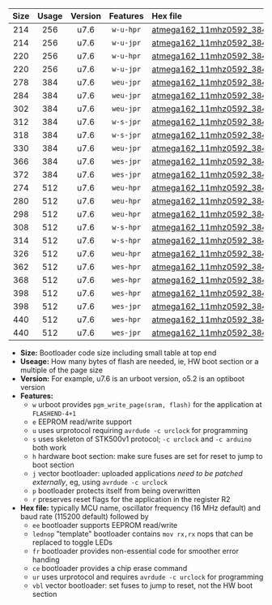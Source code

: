 |Size|Usage|Version|Features|Hex file|
|:-:|:-:|:-:|:-:|:--|
|214|256|u7.6|`w-u-hpr`|[atmega162_11mhz0592_38400bps_ur.hex](https://raw.githubusercontent.com/stefanrueger/urboot/main/atmega162_11mhz0592_38400bps_ur.hex)|
|214|256|u7.6|`w-u-jpr`|[atmega162_11mhz0592_38400bps_ur_vbl.hex](https://raw.githubusercontent.com/stefanrueger/urboot/main/atmega162_11mhz0592_38400bps_ur_vbl.hex)|
|220|256|u7.6|`w-u-hpr`|[atmega162_11mhz0592_38400bps_lednop_ur.hex](https://raw.githubusercontent.com/stefanrueger/urboot/main/atmega162_11mhz0592_38400bps_lednop_ur.hex)|
|220|256|u7.6|`w-u-jpr`|[atmega162_11mhz0592_38400bps_lednop_ur_vbl.hex](https://raw.githubusercontent.com/stefanrueger/urboot/main/atmega162_11mhz0592_38400bps_lednop_ur_vbl.hex)|
|278|384|u7.6|`weu-jpr`|[atmega162_11mhz0592_38400bps_ee_ur_vbl.hex](https://raw.githubusercontent.com/stefanrueger/urboot/main/atmega162_11mhz0592_38400bps_ee_ur_vbl.hex)|
|284|384|u7.6|`weu-jpr`|[atmega162_11mhz0592_38400bps_ee_lednop_ur_vbl.hex](https://raw.githubusercontent.com/stefanrueger/urboot/main/atmega162_11mhz0592_38400bps_ee_lednop_ur_vbl.hex)|
|302|384|u7.6|`weu-jpr`|[atmega162_11mhz0592_38400bps_ee_lednop_fr_ur_vbl.hex](https://raw.githubusercontent.com/stefanrueger/urboot/main/atmega162_11mhz0592_38400bps_ee_lednop_fr_ur_vbl.hex)|
|312|384|u7.6|`w-s-jpr`|[atmega162_11mhz0592_38400bps_vbl.hex](https://raw.githubusercontent.com/stefanrueger/urboot/main/atmega162_11mhz0592_38400bps_vbl.hex)|
|318|384|u7.6|`w-s-jpr`|[atmega162_11mhz0592_38400bps_lednop_vbl.hex](https://raw.githubusercontent.com/stefanrueger/urboot/main/atmega162_11mhz0592_38400bps_lednop_vbl.hex)|
|330|384|u7.6|`weu-jpr`|[atmega162_11mhz0592_38400bps_ee_lednop_fr_ce_ur_vbl.hex](https://raw.githubusercontent.com/stefanrueger/urboot/main/atmega162_11mhz0592_38400bps_ee_lednop_fr_ce_ur_vbl.hex)|
|366|384|u7.6|`wes-jpr`|[atmega162_11mhz0592_38400bps_ee_vbl.hex](https://raw.githubusercontent.com/stefanrueger/urboot/main/atmega162_11mhz0592_38400bps_ee_vbl.hex)|
|372|384|u7.6|`wes-jpr`|[atmega162_11mhz0592_38400bps_ee_lednop_vbl.hex](https://raw.githubusercontent.com/stefanrueger/urboot/main/atmega162_11mhz0592_38400bps_ee_lednop_vbl.hex)|
|274|512|u7.6|`weu-hpr`|[atmega162_11mhz0592_38400bps_ee_ur.hex](https://raw.githubusercontent.com/stefanrueger/urboot/main/atmega162_11mhz0592_38400bps_ee_ur.hex)|
|280|512|u7.6|`weu-hpr`|[atmega162_11mhz0592_38400bps_ee_lednop_ur.hex](https://raw.githubusercontent.com/stefanrueger/urboot/main/atmega162_11mhz0592_38400bps_ee_lednop_ur.hex)|
|298|512|u7.6|`weu-hpr`|[atmega162_11mhz0592_38400bps_ee_lednop_fr_ur.hex](https://raw.githubusercontent.com/stefanrueger/urboot/main/atmega162_11mhz0592_38400bps_ee_lednop_fr_ur.hex)|
|308|512|u7.6|`w-s-hpr`|[atmega162_11mhz0592_38400bps.hex](https://raw.githubusercontent.com/stefanrueger/urboot/main/atmega162_11mhz0592_38400bps.hex)|
|314|512|u7.6|`w-s-hpr`|[atmega162_11mhz0592_38400bps_lednop.hex](https://raw.githubusercontent.com/stefanrueger/urboot/main/atmega162_11mhz0592_38400bps_lednop.hex)|
|326|512|u7.6|`weu-hpr`|[atmega162_11mhz0592_38400bps_ee_lednop_fr_ce_ur.hex](https://raw.githubusercontent.com/stefanrueger/urboot/main/atmega162_11mhz0592_38400bps_ee_lednop_fr_ce_ur.hex)|
|362|512|u7.6|`wes-hpr`|[atmega162_11mhz0592_38400bps_ee.hex](https://raw.githubusercontent.com/stefanrueger/urboot/main/atmega162_11mhz0592_38400bps_ee.hex)|
|368|512|u7.6|`wes-hpr`|[atmega162_11mhz0592_38400bps_ee_lednop.hex](https://raw.githubusercontent.com/stefanrueger/urboot/main/atmega162_11mhz0592_38400bps_ee_lednop.hex)|
|398|512|u7.6|`wes-hpr`|[atmega162_11mhz0592_38400bps_ee_lednop_fr.hex](https://raw.githubusercontent.com/stefanrueger/urboot/main/atmega162_11mhz0592_38400bps_ee_lednop_fr.hex)|
|398|512|u7.6|`wes-jpr`|[atmega162_11mhz0592_38400bps_ee_lednop_fr_vbl.hex](https://raw.githubusercontent.com/stefanrueger/urboot/main/atmega162_11mhz0592_38400bps_ee_lednop_fr_vbl.hex)|
|440|512|u7.6|`wes-hpr`|[atmega162_11mhz0592_38400bps_ee_lednop_fr_ce.hex](https://raw.githubusercontent.com/stefanrueger/urboot/main/atmega162_11mhz0592_38400bps_ee_lednop_fr_ce.hex)|
|440|512|u7.6|`wes-jpr`|[atmega162_11mhz0592_38400bps_ee_lednop_fr_ce_vbl.hex](https://raw.githubusercontent.com/stefanrueger/urboot/main/atmega162_11mhz0592_38400bps_ee_lednop_fr_ce_vbl.hex)|

- **Size:** Bootloader code size including small table at top end
- **Useage:** How many bytes of flash are needed, ie, HW boot section or a multiple of the page size
- **Version:** For example, u7.6 is an urboot version, o5.2 is an optiboot version
- **Features:**
  + `w` urboot provides `pgm_write_page(sram, flash)` for the application at `FLASHEND-4+1`
  + `e` EEPROM read/write support
  + `u` uses urprotocol requiring `avrdude -c urclock` for programming
  + `s` uses skeleton of STK500v1 protocol; `-c urclock` and `-c arduino` both work
  + `h` hardware boot section: make sure fuses are set for reset to jump to boot section
  + `j` vector bootloader: uploaded applications *need to be patched externally*, eg, using `avrdude -c urclock`
  + `p` bootloader protects itself from being overwritten
  + `r` preserves reset flags for the application in the register R2
- **Hex file:** typically MCU name, oscillator frequency (16 MHz default) and baud rate (115200 default) followed by
  + `ee` bootloader supports EEPROM read/write
  + `lednop` "template" bootloader contains `mov rx,rx` nops that can be replaced to toggle LEDs
  + `fr` bootloader provides non-essential code for smoother error handing
  + `ce` bootloader provides a chip erase command
  + `ur` uses urprotocol and requires `avrdude -c urclock` for programming
  + `vbl` vector bootloader: set fuses to jump to reset, not the HW boot section
